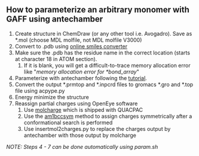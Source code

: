## How to parameterize an arbitrary monomer with GAFF using antechamber ##

1. Create structure in ChemDraw (or any other tool i.e. Avogadro). Save as *.mol (choose MDL molfile, not MDL molfile V3000)
2. Convert to .pdb using <a href="https://cactus.nci.nih.gov/translate/">online smiles converter</a>
3. Make sure the .pdb has the residue name in the correct location (starts at character 18 in ATOM section). 
    1. If it is blank, you will get a difficult-to-trace memory allocation error like "_memory allocation error for *bond_array_"
4. Parameterize with antechamber following the <a href="http://ambermd.org/tutorials/basic/tutorial4b/">tutorial</a>.
5. Convert the output *.prmtop and *.inpcrd files to gromacs *.gro and *.top file using acpype.py
6. Energy minimize the structure
7. Reassign partial charges using OpenEye software
    1. Use <a href="https://docs.eyesopen.com/quacpac/molchargeusage.html">molcharge</a> which is shipped with QUACPAC
    2. Use the <a href="https://docs.eyesopen.com/quacpac/molchargetheory.html#am1bcc-charges">am1bccsym</a> method to assign charges symmetrically after a conformational search is performed
    3. Use insertmol2charges.py to replace the charges output by antechamber with those output by molcharge

_NOTE: Steps 4 - 7 can be done automatically using param.sh_
